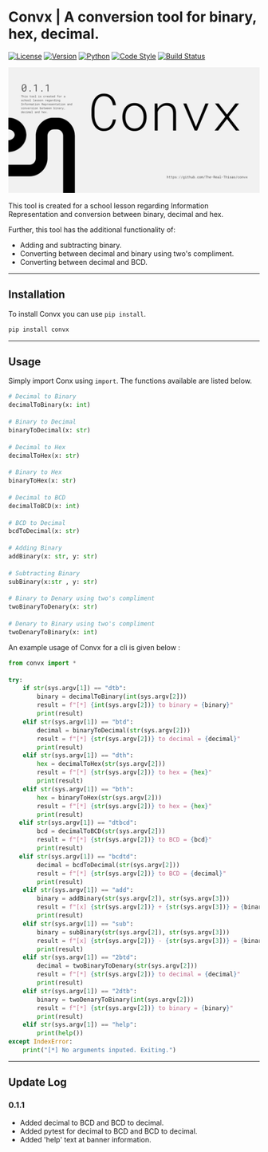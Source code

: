 # Convx | A conversion tool for binary, hex, decimal.
[![License](https://img.shields.io/pypi/l/convx.svg)](https://github.com/The-Real-Thisas/convx/blob/main/LICENSE)
[![Version](https://img.shields.io/pypi/v/convx.svg)](https://pypi.org/project/convx/)
[![Python](https://img.shields.io/pypi/pyversions/convx.svg)](https://pypi.org/project/convx/)
[![Code Style](https://img.shields.io/badge/codestyle-black-black.svg)](https://github.com/ambv/black)
[![Build Status](https://dev.azure.com/Thisas/convx/_apis/build/status/The-Real-Thisas.convx?branchName=main)](https://dev.azure.com/Thisas/convx/_build/latest?definitionId=1&branchName=main)

![Banner](https://github.com/The-Real-Thisas/convx/blob/main/Convx-Logo/convx-banner.png)

This tool is created for a school lesson regarding Information Representation and conversion between binary, decimal and hex.

Further, this tool has the additional functionality of:
- Adding and subtracting binary. 
- Converting between decimal and binary using two's compliment.
- Converting between decimal and BCD. 

---

## Installation

To install Convx you can use `pip install`.

```bash
pip install convx
```

---

## Usage

Simply import Conx using `import`. The functions available are listed below.

```python
# Decimal to Binary
decimalToBinary(x: int)

# Binary to Decimal
binaryToDecimal(x: str)

# Decimal to Hex 
decimalToHex(x: str)

# Binary to Hex
binaryToHex(x: str)

# Decimal to BCD
decimalToBCD(x: int)

# BCD to Decimal
bcdToDecimal(x: str)

# Adding Binary
addBinary(x: str, y: str)

# Subtracting Binary
subBinary(x:str , y: str)

# Binary to Denary using two's compliment
twoBinaryToDenary(x: str)

# Denary to Binary using two's compliment
twoDenaryToBinary(x: int)
```
An example usage of Convx for a cli is given below :
```python
from convx import *

try:
    if str(sys.argv[1]) == "dtb":
        binary = decimalToBinary(int(sys.argv[2]))
        result = f"[*] {int(sys.argv[2])} to binary = {binary}"
        print(result)
    elif str(sys.argv[1]) == "btd":
        decimal = binaryToDecimal(str(sys.argv[2]))
        result = f"[*] {str(sys.argv[2])} to decimal = {decimal}"
        print(result)
    elif str(sys.argv[1]) == "dth":
        hex = decimalToHex(str(sys.argv[2]))
        result = f"[*] {str(sys.argv[2])} to hex = {hex}"
        print(result)
    elif str(sys.argv[1]) == "bth":
        hex = binaryToHex(str(sys.argv[2]))
        result = f"[*] {str(sys.argv[2])} to hex = {hex}"
        print(result)
   elif str(sys.argv[1]) == "dtbcd":
        bcd = decimalToBCD(str(sys.argv[2]))
        result = f"[*] {str(sys.argv[2])} to BCD = {bcd}"
        print(result)
   elif str(sys.argv[1]) == "bcdtd":
        decimal = bcdToDecimal(str(sys.argv[2]))
        result = f"[*] {str(sys.argv[2])} to BCD = {decimal}"
        print(result)
    elif str(sys.argv[1]) == "add":
        binary = addBinary(str(sys.argv[2]), str(sys.argv[3]))
        result = f"[x] {str(sys.argv[2])} + {str(sys.argv[3])} = {binary}"
        print(result)
    elif str(sys.argv[1]) == "sub":
        binary = subBinary(str(sys.argv[2]), str(sys.argv[3]))
        result = f"[x] {str(sys.argv[2])} - {str(sys.argv[3])} = {binary}"
        print(result)
    elif str(sys.argv[1]) == "2btd":
        decimal = twoBinaryToDenary(str(sys.argv[2]))
        result = f"[*] {str(sys.argv[2])} to decimal = {decimal}"
        print(result)
    elif str(sys.argv[1]) == "2dtb":
        binary = twoDenaryToBinary(int(sys.argv[2]))
        result = f"[*] {str(sys.argv[2])} to binary = {binary}"
        print(result)
    elif str(sys.argv[1]) == "help":
        print(help())
except IndexError:
    print("[*] No arguments inputed. Exiting.")
```
---

## Update Log

### 0.1.1

- Added decimal to BCD and BCD to decimal.
- Added pytest for decimal to BCD and BCD to decimal.
- Added 'help' text at banner information.

